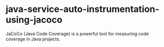 # java-service-auto-instrumentation-using-jacoco
JaCoCo (Java Code Coverage) is a powerful tool for measuring code coverage in Java projects.

